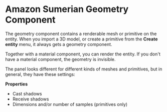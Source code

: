 # Amazon Sumerian Geometry Component<a name="entities-geometry"></a>

The geometry component contains a renderable mesh or primitive on the entity\. When you import a 3D model, or create a primitive from the **Create entity** menu, it always gets a geometry component\.

Together with a material component, you can render the entity\. If you don't have a material component, the geometry is invisible\.

The panel looks different for different kinds of meshes and primitives, but in general, they have these settings:

**Properties**
+ Cast shadows
+ Receive shadows
+ Dimensions and/or number of samples \(primitives only\)